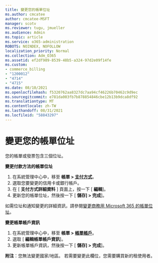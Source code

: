 ```yaml
---
title: 變更您的帳單位址
ms.author: cmcatee
author: cmcatee-MSFT
manager: scotv
ms.reviewer: tugu, jmueller
ms.audience: Admin
ms.topic: article
ms.service: o365-administration
ROBOTS: NOINDEX, NOFOLLOW
localization_priority: Normal
ms.collection: Adm_O365
ms.assetid: ef2df989-8539-48b5-a324-97d2e09f14fe
ms.custom:
- commerce_billing
- "1200012"
- "4714"
- "4715"
ms.date: 08/10/2021
ms.openlocfilehash: f5320762aa8327dc7aa94cf46226b70462c9d9ec
ms.sourcegitcommit: e781da003fb7b878854846cbe12b13b9dca8df92
ms.translationtype: MT
ms.contentlocale: zh-TW
ms.lasthandoff: 08/31/2021
ms.locfileid: "58843297"
---
```

# <a name="change-your-billing-address"></a>變更您的帳單位址

您的帳單或發票包含三個位址。

**變更付款方法的帳單位址**

1. 在系統管理中心中，移至 **帳單 > [支付方式](https://go.microsoft.com/fwlink/p/?linkid=2018806)**。
2. 選取您要變更的信用卡或銀行帳戶。
3. 在 [ **支付方式詳細資料** ] 頁面上，按一下 [ **編輯**]。
4. 更新您的帳單位址，然後按一下 [ **儲存] > 完成**]。

如需位址和通知變更的詳細資訊，請參閱[變更商務用 Microsoft 365 的帳單位址](https://docs.microsoft.com/microsoft-365/commerce/billing-and-payments/change-your-billing-addresses)。

**變更帳單帳戶資訊**

1. 在系統管理中心中，移至 **帳單 > [帳單帳戶](https://admin.microsoft.com/Adminportal/Home?source=applauncher#/BillingAccounts/billing-accounts)**。
2. 選取 [ **編輯帳單帳戶資訊**]。
3. 更新帳單帳戶資訊，然後按一下 [ **儲存] > 完成**]。

**附注**：您無法變更國家/地區。 若需要變更此欄位，您需要購買新的租使用者。
